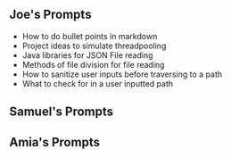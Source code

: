 ## Joe's Prompts
- How to do bullet points in markdown
- Project ideas to simulate threadpooling
- Java libraries for JSON File reading
- Methods of file division for file reading
- How to sanitize user inputs before traversing to a path
- What to check for in a user inputted path

## Samuel's Prompts

## Amia's Prompts